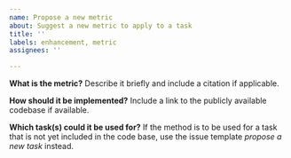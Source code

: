 ```yaml
---
name: Propose a new metric
about: Suggest a new metric to apply to a task
title: ''
labels: enhancement, metric
assignees: ''

---
```


**What is the metric?**
Describe it briefly and include a citation if applicable.

**How should it be implemented?**
Include a link to the publicly available codebase if available.

**Which task(s) could it be used for?**
If the method is to be used for a task that is not yet included in the code base, use
the issue template *propose a new task* instead.
